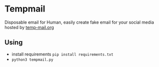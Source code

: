 # Tempmail
Disposable email for Human, easily create fake email for your social media hosted by [temp-mail.org](https://temp-mail.org/)

## Using
- install requirements `pip install requirements.txt`
- `python3 tempmail.py`
